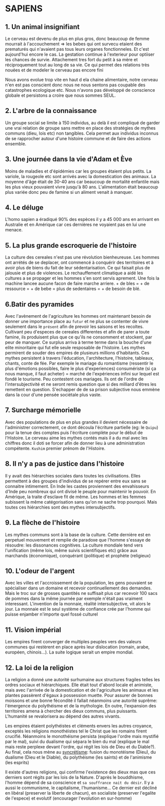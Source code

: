 # SAPIENS

## 1. Un animal insignifiant 
Le cerveau est devenu de plus en plus gros, donc beaucoup de femme mourrait à l'accouchement => les bebes qui ont survecu etaient des prematurés qui n'avaient pas tous leurs organes fonctionneles. Et c'est aujourd'hui encore le cas. La gestation continue à l'exterieur pour optiiser les chances de survie. Attachement tres fort du petit à sa mère et réciproquement tout au long de sa vie. Ce qui permet des relations très nouées et de modeler le cerveau pas encore fini

Nous avons evolue trop vite en haut d ela chaine alimentaire, notre cerveau n'en est pas conscient donc nous ne nous sentons pas coupable des catastrophes ecologique etc. Nous n'avons pas développé de conscience globale et persistons a croire que nous sommes SEUL. 

## 2. L'arbre de la connaissance

Un groupe social se limite à 150 individus, au delà il est compliqué de garder une vrai relation de groupe sans mettre en place des stratégies de mythes communs (dieu, lois etc) non tangibles. Cela permet aux individus inconnus de se rapprocher autour d'une histoire commune et de faire des actions ensemble.

## 3. Une journée dans la vie d'Adam et Ève
Moins de maladies et d'épidémies car les groupes étaient plus petits. La variole, la rougeole etc sont arrivés avec la domestication des animaux. La moyenne d'âge était de 30-40 ans car beaucoup de mortalité enfantile mais les plus vieux pouvaient vivre jusqu'à 80 ans. L'alimentation était beaucoup plus variée donc peu de famine si un aliment venait à manquer. 

## 4. Le déluge
L'homo sapien a éradiqué 90% des espèces il y a 45 000 ans en arrivant en Australie et en Amérique car ces dernières ne voyaient pas en lui une menace.

## 5. La plus grande escroquerie de l'histoire
La culture des cereales n'est pas une révolution bienheureuse. Les hommes ont arrétés de se deplacer, ont commencé à conquérir des territoires et à avoir plus de biens du fait de leur sédentarisation. Ce qui faisait plus de jalousie et plus de violences. Le rechauffement climatique a aidé les cultures a se propager et les hommes s'en sont servis aprement. Une fois la machine lancee aucune facon de faire marche arriere. + de bles =  + de ressource = + de bebe = plus de sedentaires = + de besoin de blé. 

## 6.Batir des pyramides
Avec l'avènement de l'agriculture les hommes ont maintenant besoin de donner une importance place au `futur` et ne plus se contenter de vivre seulement dans le `présent` afin de prevoir les saisons et les recoltes.  Cultivant peu d'especes de cereales differentes et afin de parer a toute famine, ils produisent plus que ce qu'ils ne consomment et stockent, par peur de manquer. Ce surplus arriva à terme terme dans la bouche d'une elite minoritaire qui fut elle seule resposable de l'histoire. Les mythes permirent de souder des empires de plusieurs millions d'habitants. Ces mythes persistent à travers l'éducation, l'architecture, l'histoire, tableaux, chants, conte de fée. Par exemple le mariage du romantisme (ressentir le plus d'émotions possibles, faire le plus d'experiences) consumériste (si ça nous manque, il faut acheter) = marché de l'expériences infini sur lequel est fondé le tourisme. Peu contestent ces mariages. Ils ont de l'ordre de l'intersubjectivité et ne seront remis question que si des milliard d'êtres les remettent en question. S'echapper de de sa prison subjective nous emmène dans la cour d'une pensée sociétale plus vaste. 

## 7. Surcharge mémorielle
Avec des populations de plus en plus grandes il devient nécessaire de l'administrer correctement, ce dont découla l'écriture partielle (eg: le `Quipu`) pour la tenue des comptes puis l'écriture complète pour le début de l'Histoire. Le cerveau aime les mythes contés mais il a du mal avec les chiffres donc il doti se forcer afin de donner lieu à une administration compétente. `Kushim` premier prénom de l'Histoire. 

## 8. Il n'y a pas de justice dans l'histoire
Il y avait des hiérarchies sociales dans toutes les civilisations. Elles permettent à des groupes d'individus de se repérer entre eux sans se connaitre intimement. En Inde les castes proviennent des envahisseurs d'Inde peu nombreux qui ont divisé le peuple pour maintenir le pouvoir. En Amérique, la traite d'esclave fit de même. Les hommes et les femmes subissent la même catégorisation sans qu'on ne sache trop pourquoi. Mais toutes ces hiérarchies sont des mythes intersubjectifs. 

## 9. La flèche de l'histoire
Les mythes communs sont à la base de la culture. Cette dernière est en perpetuel mouvement et remplie de paradoxe que l'homme s'essaye de résoudre: les dissonances cognitives. La culture mondiale tend vers l'unification (même lois, même suivis scientifiques etc) grâce aux marchands (économique), conquérant (politique) et prophète (religieux)

## 10. L'odeur de l'argent
Avec les villes et l'accroissement de la population, les gens pouvaient se spécialiser dans un domaine et recevoir continuellement des demandes. Mais le troc sur de grosses quantités ne suffisait plus car recevoir 100 sacs de pommes dans la même journée par exemple n'était pas vraiment interessant. L'invention de la monnaie, réalité intersubjective, vit alors le jour. La monnaie est le seul système de confiance crée par l'homme qui puisse enjamber n'importe quel fossé culturel

## 11. Vision impérial
Les empires firent converger de multiples peuples vers des valeurs communes qui restèrent en place après leur dislocation (romain, arabe, européen, chinois...). La suite logique serait un empire mondial.

## 12. La loi de la religion
La religion a donné une autorité surhumaine aux structures fragiles telles les ordres sociaux et hiérarchiques. Elle était tout d'abord locale et animiste, mais avec l'arrivée de la domestication et de l'agriculture les animaux et les plantes passèrent d'égaux à possession muette. Pour assurer de bonnes moissons et une bonne fécondité il fallait néanmoins une autorité suprême: l'émergence du polythéisme et de la mythologie. En outre, l'expansion des territoires amena à chercher des dieux communs, plus puissants. L'humanité se revalorisera au dépend des autres vivants.

 Les empires étaient polythéistes et cléments envers les autres croyance, exceptés les religions monothéistes tel le Christ que les romains firent crucifié. Néanmoins le monothéisme persista (explique l'ordre mais mystifié par le mal), suivi du dualisme qui sépara le bien du mal (explique le mal mais reste perplexe devant l'ordre, qui régit les lois de Dieu et du Diable?). Au final, cela nous mène au [syncrétisme](https://fr.wikipedia.org/wiki/Syncr%C3%A9tisme): fusion du monotéisme (Dieu), du dualisme (Dieu et le Diable), du polythéisme (les saints) et de l'animisme (les esprits)

 Il existe d'autres religions, qui confirme l'existence des dieux mas que ces derniers sont régits par les lois de la Nature. D'après le bouddhisme, l'homme dépend de sa conscience et `sa souffrance nait du désir`. Il y a aussi le communisme, le capitalisme, l'humanisme... Ce dernier est décliné en libéral (preserver la liberte de chacun), en socialiste (preserver l'egalite de l'espece) et evolutif (encourager l'evolution en sur-homme)
